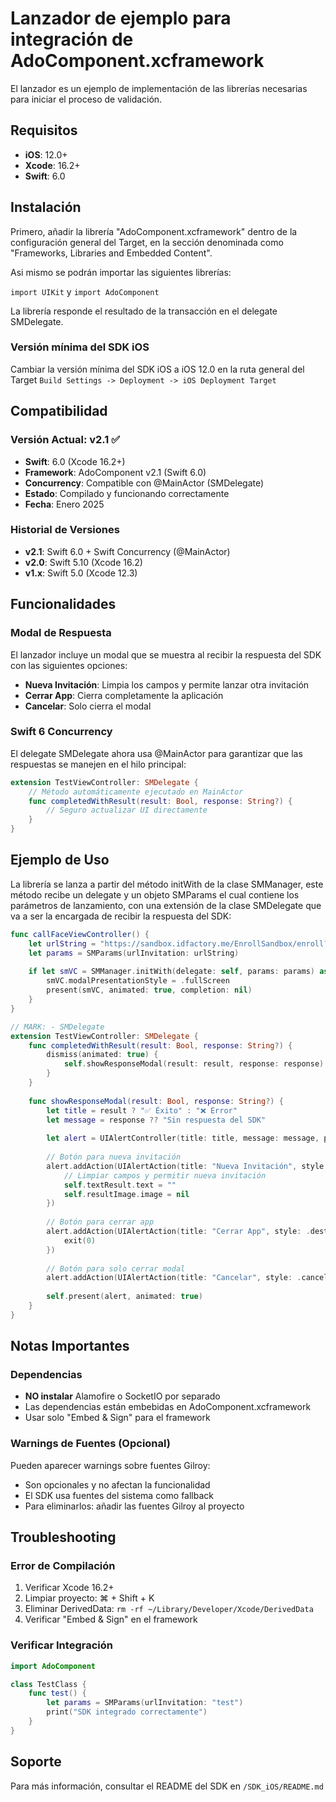 # Lanzador de ejemplo para integración de AdoComponent.xcframework

El lanzador es un ejemplo de implementación de las librerías necesarias para iniciar el proceso de validación.

## Requisitos

- **iOS**: 12.0+
- **Xcode**: 16.2+
- **Swift**: 6.0

## Instalación

Primero, añadir la librería "AdoComponent.xcframework" dentro de la configuración general del Target, en la sección denominada como "Frameworks, Libraries and Embedded Content".

Asi mismo se podrán importar las siguientes librerías:

`import UIKit` y
`import AdoComponent`

La librería responde el resultado de la transacción en el delegate SMDelegate.

### Versión mínima del SDK iOS

Cambiar la versión mínima del SDK iOS a iOS 12.0 en la ruta general del Target `Build Settings -> Deployment -> iOS Deployment Target`

## Compatibilidad

### Versión Actual: v2.1 ✅
- **Swift**: 6.0 (Xcode 16.2+)
- **Framework**: AdoComponent v2.1 (Swift 6.0)
- **Concurrency**: Compatible con @MainActor (SMDelegate)
- **Estado**: Compilado y funcionando correctamente
- **Fecha**: Enero 2025

### Historial de Versiones
- **v2.1**: Swift 6.0 + Swift Concurrency (@MainActor)
- **v2.0**: Swift 5.10 (Xcode 16.2)
- **v1.x**: Swift 5.0 (Xcode 12.3)

## Funcionalidades

### Modal de Respuesta
El lanzador incluye un modal que se muestra al recibir la respuesta del SDK con las siguientes opciones:
- **Nueva Invitación**: Limpia los campos y permite lanzar otra invitación
- **Cerrar App**: Cierra completamente la aplicación
- **Cancelar**: Solo cierra el modal

### Swift 6 Concurrency
El delegate SMDelegate ahora usa @MainActor para garantizar que las respuestas se manejen en el hilo principal:
```swift
extension TestViewController: SMDelegate {
    // Método automáticamente ejecutado en MainActor
    func completedWithResult(result: Bool, response: String?) {
        // Seguro actualizar UI directamente
    }
}
```

## Ejemplo de Uso

La librería se lanza a partir del método initWith de la clase SMManager, este método recibe un delegate y un objeto SMParams el cual contiene los parámetros de lanzamiento, con una extensión de la clase SMDelegate que va a ser la encargada de recibir la respuesta del SDK:

```swift
func callFaceViewController() {
    let urlString = "https://sandbox.idfactory.me/EnrollSandbox/enroll?SubCustomer=WithHtmlTest&key=9f2c2cbc7f7847f7806678314ed1160b&CallBack=www.cosa.com"
    let params = SMParams(urlInvitation: urlString)
    
    if let smVC = SMManager.initWith(delegate: self, params: params) as? UIViewController {
        smVC.modalPresentationStyle = .fullScreen
        present(smVC, animated: true, completion: nil)
    }
}

// MARK: - SMDelegate
extension TestViewController: SMDelegate {
    func completedWithResult(result: Bool, response: String?) {
        dismiss(animated: true) {
            self.showResponseModal(result: result, response: response)
        }
    }
    
    func showResponseModal(result: Bool, response: String?) {
        let title = result ? "✅ Éxito" : "❌ Error"
        let message = response ?? "Sin respuesta del SDK"
        
        let alert = UIAlertController(title: title, message: message, preferredStyle: .alert)
        
        // Botón para nueva invitación
        alert.addAction(UIAlertAction(title: "Nueva Invitación", style: .default) { _ in
            // Limpiar campos y permitir nueva invitación
            self.textResult.text = ""
            self.resultImage.image = nil
        })
        
        // Botón para cerrar app
        alert.addAction(UIAlertAction(title: "Cerrar App", style: .destructive) { _ in
            exit(0)
        })
        
        // Botón para solo cerrar modal
        alert.addAction(UIAlertAction(title: "Cancelar", style: .cancel, handler: nil))
        
        self.present(alert, animated: true)
    }
}
```

## Notas Importantes

### Dependencias
- **NO instalar** Alamofire o SocketIO por separado
- Las dependencias están embebidas en AdoComponent.xcframework
- Usar solo "Embed & Sign" para el framework

### Warnings de Fuentes (Opcional)
Pueden aparecer warnings sobre fuentes Gilroy:
- Son opcionales y no afectan la funcionalidad
- El SDK usa fuentes del sistema como fallback
- Para eliminarlos: añadir las fuentes Gilroy al proyecto

## Troubleshooting

### Error de Compilación

1. Verificar Xcode 16.2+
2. Limpiar proyecto: ⌘ + Shift + K
3. Eliminar DerivedData: `rm -rf ~/Library/Developer/Xcode/DerivedData`
4. Verificar "Embed & Sign" en el framework

### Verificar Integración

```swift
import AdoComponent

class TestClass {
    func test() {
        let params = SMParams(urlInvitation: "test")
        print("SDK integrado correctamente")
    }
}
```

## Soporte

Para más información, consultar el README del SDK en `/SDK_iOS/README.md`

